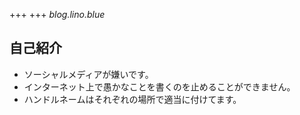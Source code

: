 +++
+++
*blog.lino.blue*
## 自己紹介
- ソーシャルメディアが嫌いです。
- インターネット上で愚かなことを書くのを止めることができません。
- ハンドルネームはそれぞれの場所で適当に付けてます。